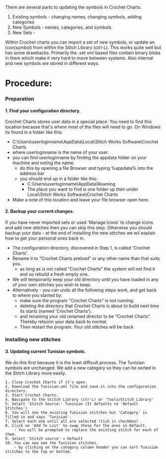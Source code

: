 There are several parts to updating the symbols in Crochet Charts.

1. Existing symbols - changing names, changing symbols, adding categories
2. New Symbols - names, categories, and symbols.
3. New Sets - 

Within Crochet charts you can import a set of new symbols, or update an icon(symbol) from within the Stitch Library (ctrl-L). 
This works quite well but has some drawbacks. Primarily the .set xml based files contain binary blobs in them which make it very hard to move between systems.
Also internal and new symbols are stored in different ways.

# Procedure: #
### Preparation
#### 1. Find your configuration directory.

Crochet Charts stores user data in a special place. You need to find this location because that's where most of the files will need to go.
On Windows its found in a folder like this:
   - C:\Users\userloginname\AppData\Local\Stitch Works Software\Crochet Charts
   - where userloginname is the name of your user.
   - you can find userloginname by finding the appdata folder on your machine and noting the name.
      - do this by opening a file Browser and typing %appdata% into the address bar
      - you should end up in a folder like this:
         - C:\Users\userloginname\AppData\Roaming
         - The place you want to find is one folder up then under Local\Stitch Works Software\Crochet Charts
   - Make a note of this location and leave your file browser open here.
   
#### 2. Backup your current changes.

If you have never imported sets or used 'Manage Icons' to change icons and add new stitches then you can skip this step.
Otherwise you should backup your data - at the end of installing the new stitches we wil explain how to get your personal ones back in.
   - The configuration directory, discovered in Step 1, is called 'Crochet Charts'.
   - Rename it to "Crochet Charts preload" or any other name than that suits you.
       - as long as is not called "Crochet Charts" the system will not find it and so rebuild a fresh empty one.
   - We will temporarily keep your old directory until you have loaded in any of your own stitches you wish to keep.
   - Alternatively - you can undo all the following steps work, and get back to where you started by:
       - make sure the program "Crochet Charts" is not running.
       - deleting the directory that Crochet Charts is about to build next time its starts (named 'Crochet Charts').
       - and renaming your old renamed director to be "Crochet Charts". Thereby retsorin your data back to normal.
       - Then restart the program. Your old stitches will be back.

### Installing new stitches
#### 3. Updating current Tunisian symbols.

We do this first because it is the least difficult process.
The Tunisian symbols are unchanged. We add a new category so they can be sorted in the Stitch Library more easily.

    1. Close Crochet Charts if it's open.
    2. Download the Tunisian.xml file and save it into the configuration directory.
    3. Start Crochet Charts.
    4. Navigate to the Stitch Library (ctr-L) or 'Tools/Stitch Library'
    5. Select 'Stitch Source:' Tunisian (It defaults to 'Default Stitches')
    6. You will see the existing Tunisian stitches but 'Category' is filled in and says 'Tunisian'.
    7. Select each one until all are selected (tick in checkbox)
    8. Click on 'Add To List' to swap these for the ones in Default.
        - You will be prompted to replace the existing stitch for each of them.
    9. Select 'Stitch source' = Default
    10. You can now see the Tunisian stitches.
        - by clicking on the category column header you can sort Tunisian stitches to the top or bottom.
      
  
